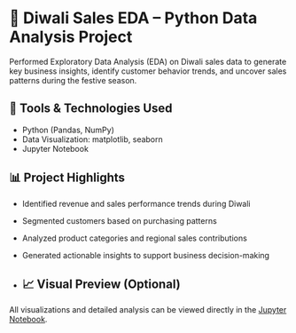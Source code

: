 # 🎇 Diwali Sales EDA – Python Data Analysis Project

Performed Exploratory Data Analysis (EDA) on Diwali sales data to generate key business insights, identify customer behavior trends, and uncover sales patterns during the festive season.

## 🔧 Tools & Technologies Used
- Python (Pandas, NumPy)
- Data Visualization: matplotlib, seaborn
- Jupyter Notebook

## 📊 Project Highlights
- Identified revenue and sales performance trends during Diwali
- Segmented customers based on purchasing patterns
- Analyzed product categories and regional sales contributions
- Generated actionable insights to support business decision-making

- ## 📈 Visual Preview (Optional)
All visualizations and detailed analysis can be viewed directly in the [Jupyter Notebook](notebooks/Diwali_Sales_EDA.ipynb).
